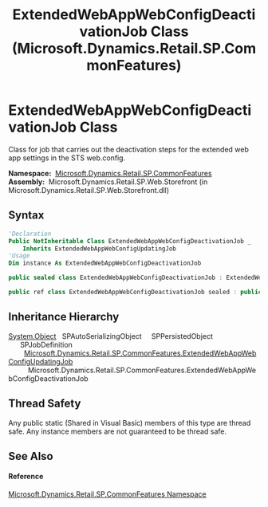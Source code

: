 ﻿---
title: ExtendedWebAppWebConfigDeactivationJob Class (Microsoft.Dynamics.Retail.SP.CommonFeatures)
TOCTitle: ExtendedWebAppWebConfigDeactivationJob Class
ms:assetid: T:Microsoft.Dynamics.Retail.SP.CommonFeatures.ExtendedWebAppWebConfigDeactivationJob
ms:mtpsurl: https://technet.microsoft.com/en-us/library/microsoft.dynamics.retail.sp.commonfeatures.extendedwebappwebconfigdeactivationjob(v=AX.60)
ms:contentKeyID: 62204220
ms.date: 05/18/2015
mtps_version: v=AX.60
f1_keywords:
- Microsoft.Dynamics.Retail.SP.CommonFeatures.ExtendedWebAppWebConfigDeactivationJob
dev_langs:
- CSharp
- C++
- VB
---

# ExtendedWebAppWebConfigDeactivationJob Class

Class for job that carries out the deactivation steps for the extended web app settings in the STS web.config.

**Namespace:**  [Microsoft.Dynamics.Retail.SP.CommonFeatures](microsoft-dynamics-retail-sp-commonfeatures-namespace.md)  
**Assembly:**  Microsoft.Dynamics.Retail.SP.Web.Storefront (in Microsoft.Dynamics.Retail.SP.Web.Storefront.dll)

## Syntax

``` vb
'Declaration
Public NotInheritable Class ExtendedWebAppWebConfigDeactivationJob _
    Inherits ExtendedWebAppWebConfigUpdatingJob
'Usage
Dim instance As ExtendedWebAppWebConfigDeactivationJob
```

``` csharp
public sealed class ExtendedWebAppWebConfigDeactivationJob : ExtendedWebAppWebConfigUpdatingJob
```

``` c++
public ref class ExtendedWebAppWebConfigDeactivationJob sealed : public ExtendedWebAppWebConfigUpdatingJob
```

## Inheritance Hierarchy

[System.Object](https://technet.microsoft.com/en-us/library/e5kfa45b\(v=ax.60\))  
  SPAutoSerializingObject  
    SPPersistedObject  
      SPJobDefinition  
        [Microsoft.Dynamics.Retail.SP.CommonFeatures.ExtendedWebAppWebConfigUpdatingJob](extendedwebappwebconfigupdatingjob-class-microsoft-dynamics-retail-sp-commonfeatures.md)  
          Microsoft.Dynamics.Retail.SP.CommonFeatures.ExtendedWebAppWebConfigDeactivationJob  

## Thread Safety

Any public static (Shared in Visual Basic) members of this type are thread safe. Any instance members are not guaranteed to be thread safe.

## See Also

#### Reference

[Microsoft.Dynamics.Retail.SP.CommonFeatures Namespace](microsoft-dynamics-retail-sp-commonfeatures-namespace.md)

